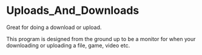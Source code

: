# Uploads_And_Downloads
Great for doing a download or upload.

This program is designed from the ground up to be a monitor for when your downloading or uploading a file, game, video etc. 
